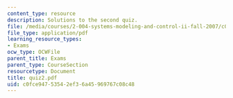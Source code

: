 ```yaml
---
content_type: resource
description: Solutions to the second quiz.
file: /media/courses/2-004-systems-modeling-and-control-ii-fall-2007/c0fce94753542ef36a45969767c08c48_quiz2.pdf
file_type: application/pdf
learning_resource_types:
- Exams
ocw_type: OCWFile
parent_title: Exams
parent_type: CourseSection
resourcetype: Document
title: quiz2.pdf
uid: c0fce947-5354-2ef3-6a45-969767c08c48
---
```

